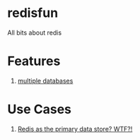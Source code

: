 redisfun
========

All bits about redis

Features
========
1. [multiple databases](http://www.rediscookbook.org/multiple_databases.html)

Use Cases
========
1. [Redis as the primary data store? WTF?!](https://muut.com/blog/technology/redis-as-primary-datastore-wtf.html)
